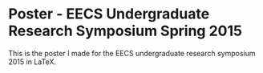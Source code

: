 # Poster - EECS Undergraduate Research Symposium Spring 2015

This is the poster I made for the EECS undergraduate research symposium 2015 in LaTeX.
